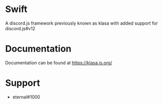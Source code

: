 # Swift
A discord.js framework previously known as klasa with added support for discord.js#v12

# Documentation
Documentation can be found at https://klasa.js.org/

# Support
- eternal#1000
